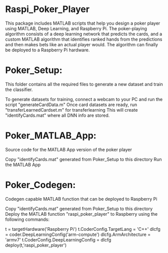 # Raspi_Poker_Player
This package includes MATLAB scripts that help you design a poker player using MATLAB, Deep Learning, and Raspberry Pi. 
The poker-playing algorithm consists of a deep learning network that predicts the cards, and a custom MATLAB algorithm that
identifies ranked hands from the predictions and then makes bets like an actual player would. The algorithm can finally be 
deployed to a Raspberry Pi hardware.

# Poker_Setup:
This folder contains all the required files to generate a new dataset and train the classifier.

To generate datasets for training, connect a webcam to your PC and run the script "generateCardData.m"
Once card datasets are ready, run "transferLearnedCardset.m" for transferlearning
This will create "identifyCards.mat" where all DNN info are stored.

# Poker_MATLAB_App:
Source code for the MATLAB App version of the poker player

Copy "identifyCards.mat" generated from Poker_Setup to this directory
Run the MATLAB App

# Poker_Codegen:
Codegen capable MATLAB function that can be deployed to Raspberry Pi

Copy "identifyCards.mat" generated from Poker_Setup to this directory
Deploy the MATLAB function "raspi_poker_player" to Raspberry using the following commands:


t = targetHardware('Raspberry Pi')
t.CoderConfig.TargetLang = 'C++'
dlcfg = coder.DeepLearningConfig('arm-compute')
dlcfg.ArmArchitecture = 'armv7'
t.CoderConfig.DeepLearningConfig = dlcfg
deploy(t,'raspi_poker_player')
